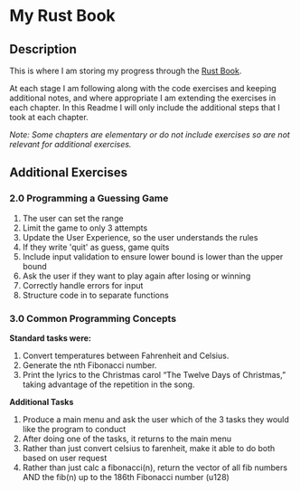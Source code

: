 # My Rust Book

## Description

This is where I am storing my progress through the [Rust Book](https://doc.rust-lang.org/book/).

At each stage I am following along with the code exercises and keeping additional notes, and where appropriate I am extending the exercises in each chapter. In this Readme I will only include the additional steps that I took at each chapter.

_Note: Some chapters are elementary or do not include exercises so are not relevant for additional exercises._

## Additional Exercises

### 2.0 Programming a Guessing Game

1. The user can set the range
2. Limit the game to only 3 attempts
3. Update the User Experience, so the user understands the rules
4. If they write 'quit' as guess, game quits
5. Include input validation to ensure lower bound is lower than the upper bound
6. Ask the user if they want to play again after losing or winning
7. Correctly handle errors for input
8. Structure code in to separate functions

### 3.0 Common Programming Concepts

**Standard tasks were:**

1. Convert temperatures between Fahrenheit and Celsius.
2. Generate the nth Fibonacci number.
3. Print the lyrics to the Christmas carol “The Twelve Days of Christmas,” taking advantage of the repetition in the song.

**Additional Tasks**

1. Produce a main menu and ask the user which of the 3 tasks they would like the program to conduct
2. After doing one of the tasks, it returns to the main menu
3. Rather than just convert celsius to farenheit, make it able to do both based on user request
4. Rather than just calc a fibonacci(n), return the vector of all fib numbers AND the fib(n) up to the 186th Fibonacci number (u128)
